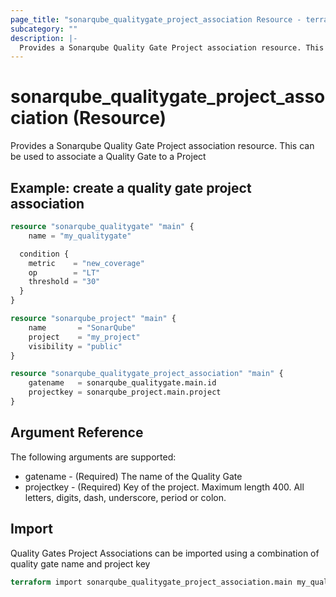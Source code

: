 ```yaml
---
page_title: "sonarqube_qualitygate_project_association Resource - terraform-provider-sonarqube"
subcategory: ""
description: |-
  Provides a Sonarqube Quality Gate Project association resource. This can be used to associate a Quality Gate to a Project
---
```


# sonarqube_qualitygate_project_association (Resource)

Provides a Sonarqube Quality Gate Project association resource. This can be used to associate a Quality Gate to a Project

## Example: create a quality gate project association

```terraform
resource "sonarqube_qualitygate" "main" {
    name = "my_qualitygate"

  condition {
    metric    = "new_coverage"
    op        = "LT"
    threshold = "30"
  }
}

resource "sonarqube_project" "main" {
    name       = "SonarQube"
    project    = "my_project"
    visibility = "public"
}

resource "sonarqube_qualitygate_project_association" "main" {
    gatename   = sonarqube_qualitygate.main.id
    projectkey = sonarqube_project.main.project
}
```

## Argument Reference

The following arguments are supported:

- gatename - (Required) The name of the Quality Gate
- projectkey - (Required) Key of the project. Maximum length 400. All letters, digits, dash, underscore, period or colon.

## Import

Quality Gates Project Associations can be imported using a combination of quality gate name and project key

```terraform
terraform import sonarqube_qualitygate_project_association.main my_qualitygate/my_project
```
